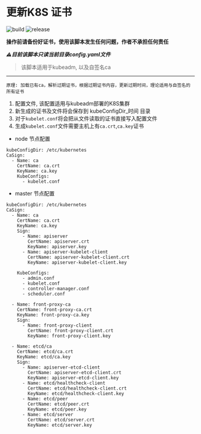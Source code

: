 # 更新K8S 证书

![build](https://github.com/Ubbo-Sathla/update-k8s-certs/actions/workflows/main.yml/badge.svg)
![release](https://github.com/Ubbo-Sathla/update-k8s-certs/actions/workflows/release.yml/badge.svg)


**操作前请备份好证书，使用该脚本发生任何问题，作者不承担任何责任**

***⚠️目前该脚本只读当前目录config.yaml文件***

> 该脚本适用于kubeadm, 以及自签名ca

---

`原理: 加载已有ca，解析过期证书，根据过期证书内容，更新过期时间，理论适用与自签名的所有证书`

1. 配置文件, 该配置适用与kubeadm部署的K8S集群
2. 新生成的证书及文件将会保存到 kubeConfigDir_时间 目录
3. 对于`kubelet.conf`将会把从文件读取的证书直接写入配置文件
4. 生成`kubelet.conf`文件需要主机上有`ca.crt`,`ca.key`证书

* node 节点配置
```
kubeConfigDir: /etc/kubernetes
CaSign:
  - Name: ca
    CertName: ca.crt
    KeyName: ca.key
    KubeConfigs:
      - kubelet.conf
```
* master 节点配置
```
kubeConfigDir: /etc/kubernetes
CaSign:
  - Name: ca
    CertName: ca.crt
    KeyName: ca.key
    Sign:
      - Name: apiserver
        CertName: apiserver.crt
        KeyName: apiserver.key
      - Name: apiserver-kubelet-client
        CertName: apiserver-kubelet-client.crt
        KeyName: apiserver-kubelet-client.key

    KubeConfigs:
      - admin.conf
      - kubelet.conf
      - controller-manager.conf
      - scheduler.conf

  - Name: front-proxy-ca
    CertName: front-proxy-ca.crt
    KeyName: front-proxy-ca.key
    Sign:
      - Name: front-proxy-client
        CertName: front-proxy-client.crt
        KeyName: front-proxy-client.key

  - Name: etcd/ca
    CertName: etcd/ca.crt
    KeyName: etcd/ca.key
    Sign:
      - Name: apiserver-etcd-client
        CertName: apiserver-etcd-client.crt
        KeyName: apiserver-etcd-client.key
      - Name: etcd/healthcheck-client
        CertName: etcd/healthcheck-client.crt
        KeyName: etcd/healthcheck-client.key
      - Name: etcd/peer
        CertName: etcd/peer.crt
        KeyName: etcd/peer.key
      - Name: etcd/server
        CertName: etcd/server.crt
        KeyName: etcd/server.key
```
